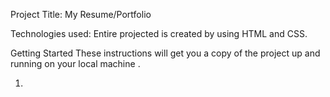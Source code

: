 Project Title:  My Resume/Portfolio

Technologies used: Entire projected is created by using HTML and CSS.

Getting Started
These instructions will get you a copy of the project up and running on your local machine .

1.